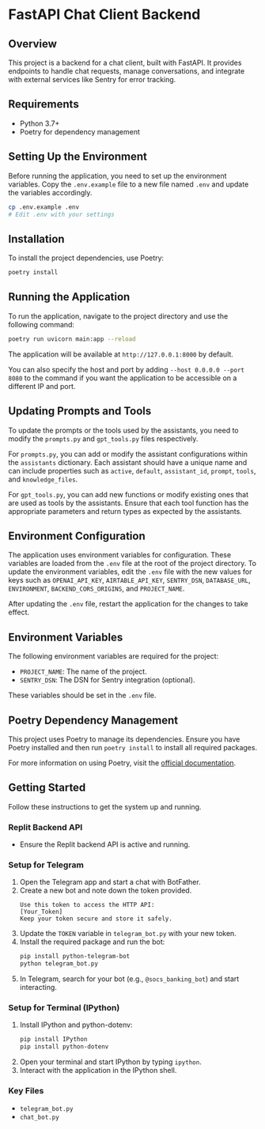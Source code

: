 # FastAPI Chat Client Backend

## Overview
This project is a backend for a chat client, built with FastAPI. It provides endpoints to handle chat requests, manage conversations, and integrate with external services like Sentry for error tracking.

## Requirements
- Python 3.7+
- Poetry for dependency management

## Setting Up the Environment
Before running the application, you need to set up the environment variables. Copy the `.env.example` file to a new file named `.env` and update the variables accordingly.

```bash
cp .env.example .env
# Edit .env with your settings
```

## Installation
To install the project dependencies, use Poetry:

```bash
poetry install
```

## Running the Application
To run the application, navigate to the project directory and use the following command:

```bash
poetry run uvicorn main:app --reload
```

The application will be available at `http://127.0.0.1:8000` by default.

You can also specify the host and port by adding `--host 0.0.0.0 --port 8080` to the command if you want the application to be accessible on a different IP and port.

## Updating Prompts and Tools
To update the prompts or the tools used by the assistants, you need to modify the `prompts.py` and `gpt_tools.py` files respectively.

For `prompts.py`, you can add or modify the assistant configurations within the `assistants` dictionary. Each assistant should have a unique name and can include properties such as `active`, `default`, `assistant_id`, `prompt`, `tools`, and `knowledge_files`.

For `gpt_tools.py`, you can add new functions or modify existing ones that are used as tools by the assistants. Ensure that each tool function has the appropriate parameters and return types as expected by the assistants.

## Environment Configuration
The application uses environment variables for configuration. These variables are loaded from the `.env` file at the root of the project directory. To update the environment variables, edit the `.env` file with the new values for keys such as `OPENAI_API_KEY`, `AIRTABLE_API_KEY`, `SENTRY_DSN`, `DATABASE_URL`, `ENVIRONMENT`, `BACKEND_CORS_ORIGINS`, and `PROJECT_NAME`.

After updating the `.env` file, restart the application for the changes to take effect.

## Environment Variables
The following environment variables are required for the project:

- `PROJECT_NAME`: The name of the project.
- `SENTRY_DSN`: The DSN for Sentry integration (optional).

These variables should be set in the `.env` file.

## Poetry Dependency Management
This project uses Poetry to manage its dependencies. Ensure you have Poetry installed and then run `poetry install` to install all required packages.

For more information on using Poetry, visit the [official documentation](https://python-poetry.org/docs/).


## Getting Started

Follow these instructions to get the system up and running.

### Replit Backend API
- Ensure the Replit backend API is active and running.

### Setup for Telegram
1. Open the Telegram app and start a chat with BotFather.
2. Create a new bot and note down the token provided.
    ```
    Use this token to access the HTTP API:
    [Your_Token]
    Keep your token secure and store it safely.
    ```
3. Update the `TOKEN` variable in `telegram_bot.py` with your new token.
4. Install the required package and run the bot:
    ```bash
    pip install python-telegram-bot
    python telegram_bot.py
    ```
5. In Telegram, search for your bot (e.g., `@socs_banking_bot`) and start interacting.

### Setup for Terminal (IPython)
1. Install IPython and python-dotenv:
    ```bash
    pip install IPython
    pip install python-dotenv
    ```
2. Open your terminal and start IPython by typing `ipython`.
3. Interact with the application in the IPython shell.

### Key Files
- `telegram_bot.py`
- `chat_bot.py`

